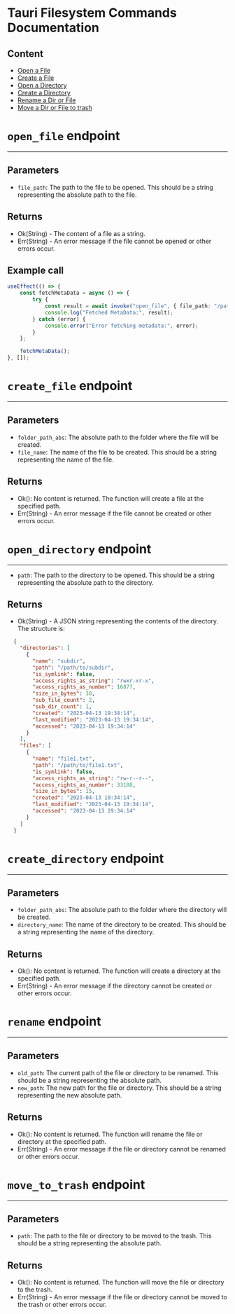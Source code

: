 # Tauri Filesystem Commands Documentation

## Content
- [Open a File](#open_file-endpoint)
- [Create a File](#create_file-endpoint)
- [Open a Directory](#open_directory-endpoint)
- [Create a Directory](#create_directory-endpoint)
- [Rename a Dir or File](#rename-endpoint)
- [Move a Dir or File to trash](#move_to_trash-endpoint)


# `open_file` endpoint

---
## Parameters
- `file_path`: The path to the file to be opened. This should be a string representing the absolute path to the file.
## Returns
- Ok(String) - The content of a file as a string.
- Err(String) - An error message if the file cannot be opened or other errors occur.

## Example call
```typescript jsx
useEffect(() => {
    const fetchMetaData = async () => {
        try {
            const result = await invoke("open_file", { file_path: "/path/to/file" });
            console.log("Fetched MetaData:", result);
        } catch (error) {
            console.error("Error fetching metadata:", error);
        }
    };

    fetchMetaData();
}, []);
```
# `create_file` endpoint

---
## Parameters
- `folder_path_abs`: The absolute path to the folder where the file will be created.
- `file_name`: The name of the file to be created. This should be a string representing the name of the file.

## Returns
- Ok(): No content is returned. The function will create a file at the specified path.
- Err(String) - An error message if the file cannot be created or other errors occur.

# `open_directory` endpoint

---
- `path`: The path to the directory to be opened. This should be a string representing the absolute path to the directory.

## Returns
- Ok(String) - A JSON string representing the contents of the directory. The structure is:
```json
  {
    "directories": [
      {
        "name": "subdir",
        "path": "/path/to/subdir",
        "is_symlink": false,
        "access_rights_as_string": "rwxr-xr-x",
        "access_rights_as_number": 16877,
        "size_in_bytes": 38,
        "sub_file_count": 2,
        "sub_dir_count": 1,
        "created": "2023-04-13 19:34:14",
        "last_modified": "2023-04-13 19:34:14",
        "accessed": "2023-04-13 19:34:14"
      }
    ],
    "files": [
      {
        "name": "file1.txt",
        "path": "/path/to/file1.txt",
        "is_symlink": false,
        "access_rights_as_string": "rw-r--r--",
        "access_rights_as_number": 33188,
        "size_in_bytes": 15,
        "created": "2023-04-13 19:34:14",
        "last_modified": "2023-04-13 19:34:14",
        "accessed": "2023-04-13 19:34:14"
      }
    ]
  }
```

# `create_directory` endpoint

---
## Parameters

- `folder_path_abs`: The absolute path to the folder where the directory will be created.
- `directory_name`: The name of the directory to be created. This should be a string representing the name of the directory.

## Returns
- Ok(): No content is returned. The function will create a directory at the specified path.
- Err(String) - An error message if the directory cannot be created or other errors occur.

# `rename` endpoint

---
## Parameters
- `old_path`: The current path of the file or directory to be renamed. This should be a string representing the absolute path.
- `new_path`: The new path for the file or directory. This should be a string representing the new absolute path.

## Returns
- Ok(): No content is returned. The function will rename the file or directory at the specified path.
- Err(String) - An error message if the file or directory cannot be renamed or other errors occur.

# `move_to_trash` endpoint

---
## Parameters
- `path`: The path to the file or directory to be moved to the trash. This should be a string representing the absolute path.

## Returns
- Ok(): No content is returned. The function will move the file or directory to the trash.
- Err(String) - An error message if the file or directory cannot be moved to the trash or other errors occur.
